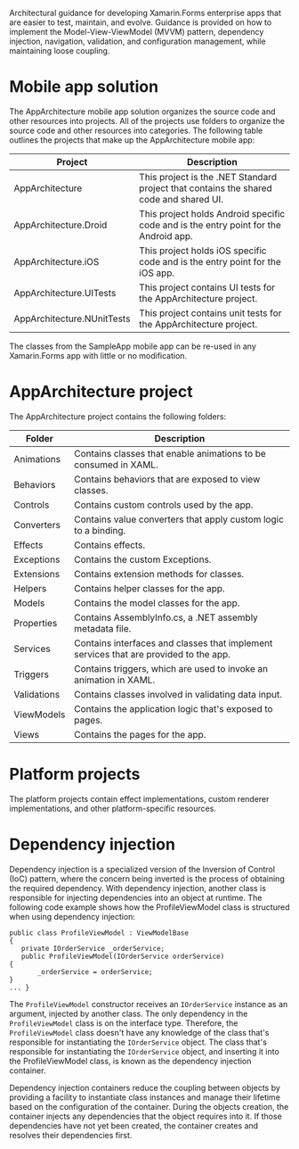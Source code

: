 Architectural guidance for developing Xamarin.Forms enterprise apps that are easier to test, maintain, and evolve. Guidance is provided on how to implement the Model-View-ViewModel (MVVM) pattern, dependency injection, navigation, validation, and configuration management, while maintaining loose coupling. 

# Mobile app solution
The AppArchitecture mobile app solution organizes the source code and other resources into projects. All of the projects use folders to organize the source code and other resources into categories. The following table outlines the projects that make up the AppArchitecture mobile app:

|Project   |Description   |
|---|---|
|AppArchitecture   |This project is the .NET Standard project that contains the shared code and shared UI.   |
|AppArchitecture.Droid   |This project holds Android specific code and is the entry point for the Android app.   |
|AppArchitecture.iOS   |This project holds iOS specific code and is the entry point for the iOS app.   |
|AppArchitecture.UITests   |This project contains UI tests for the AppArchitecture project.   |
|AppArchitecture.NUnitTests|This project contains unit tests for the AppArchitecture project.|

The classes from the SampleApp mobile app can be re-used in any Xamarin.Forms app with little or no modification.

# AppArchitecture project
The AppArchitecture project contains the following folders:

|Folder   |Description   |
|---|---|
|Animations   | Contains classes that enable animations to be consumed in XAML.   |
|Behaviors   |Contains behaviors that are exposed to view classes.   |
|Controls   |Contains custom controls used by the app.   |
|Converters   |Contains value converters that apply custom logic to a binding.   |
|Effects   |Contains effects.  |
|Exceptions   |Contains the custom Exceptions.   |
|Extensions   |Contains extension methods for classes.   |
|Helpers   |Contains helper classes for the app.   |
|Models   |Contains the model classes for the app.   |
|Properties   |Contains AssemblyInfo.cs, a .NET assembly metadata file.   |
|Services   |Contains interfaces and classes that implement services that are provided to the app.   |
|Triggers   |Contains triggers, which are used to invoke an animation in XAML.   |
|Validations   |Contains classes involved in validating data input.   |
|ViewModels   |Contains the application logic that's exposed to pages.   |
|Views   |Contains the pages for the app.   |

# Platform projects
The platform projects contain effect implementations, custom renderer implementations, and other platform-specific resources.

# Dependency injection

Dependency injection is a specialized version of the Inversion of Control (IoC) pattern, where the concern being inverted is the process of obtaining the required dependency. With dependency injection, another class is responsible for injecting dependencies into an object at runtime. The following code example shows how the ProfileViewModel class is structured when using dependency injection:
 
 ```
public class ProfileViewModel : ViewModelBase 
{
    private IOrderService _orderService;
    public ProfileViewModel(IOrderService orderService)
{
        _orderService = orderService;
}
... }
 ```
 
 The ```ProfileViewModel``` constructor receives an ```IOrderService``` instance as an argument, injected by another class. The only dependency in the ```ProfileViewModel``` class is on the interface type. Therefore, the ```ProfileViewModel``` class doesn't have any knowledge of the class that's responsible for instantiating the ```IOrderService``` object. The class that's responsible for instantiating the ```IOrderService``` object, and inserting it into the ProfileViewModel class, is known as the dependency injection container.
 
 
 Dependency injection containers reduce the coupling between objects by providing a facility to instantiate class instances and manage their lifetime based on the configuration of the container. During the objects creation, the container injects any dependencies that the object requires into it. If those dependencies have not yet been created, the container creates and resolves their dependencies first.
 

